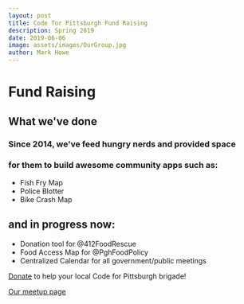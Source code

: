 ```yaml
---
layout: post
title: Code for Pittsburgh Fund Raising
description: Spring 2019
date: 2019-06-06
image: assets/images/OurGroup.jpg
author: Mark Howe
---
```


# Fund Raising

## What we've done
### Since 2014, we've feed hungry nerds and provided space
### for them to build awesome community apps such as:
* Fish Fry Map
* Police Blotter
* Bike Crash Map

## and in progress now:
* Donation tool for @412FoodRescue
* Food Access Map for @PghFoodPolicy
* Centralized Calendar for all government/public meetings


[Donate](https://www.codeforamerica.org/donate) to help your local Code for Pittsburgh brigade! 

[Our meetup page](https://www.meetup.com/codeforpgh)